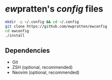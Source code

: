 # *ew*pratten's *config* files

```sh
mkdir -p ~/.config && cd ~/.config
git clone https://github.com/ewpratten/ewconfig
cd ewconfig
./install
```

## Dependencies

- Git
- ZSH (optional, recommended)
- Neovim (optional, recommended)
